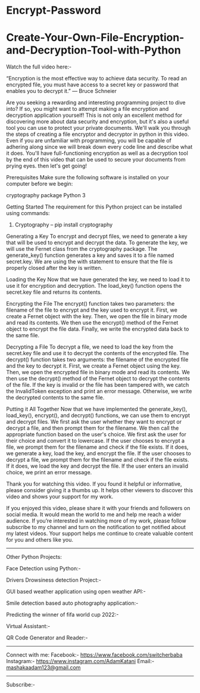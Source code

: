 # Encrypt-Password
# Create-Your-Own-File-Encryption-and-Decryption-Tool-with-Python

Watch the full video here:-

“Encryption is the most effective way to achieve data security. To read an encrypted file, you must have access to a secret key or password that enables you to decrypt it.” — Bruce Schneier

Are you seeking a rewarding and interesting programming project to dive into? If so, you might want to attempt making a file encryption and decryption application yourself! This is not only an excellent method for discovering more about data security and encryption, but it's also a useful tool you can use to protect your private documents.
We'll walk you through the steps of creating a file encryptor and decryptor in python in this video. Even if you are unfamiliar with programming, you will be capable of adhering along since we will break down every code line and describe what it does. You'll have full-functioning encryption as well as a decryption tool by the end of this video that can be used to secure your documents from prying eyes. then let's get going!

Prerequisites
Make sure the following software is installed on your computer before we begin:

cryptography package 
Python 3

Getting Started
The requirement for this Python project can be installed using commands:
1.	Cryptography – pip install cryptography

Generating a Key
To encrypt and decrypt files, we need to generate a key that will be used to encrypt and decrypt the data. To generate the key, we will use the Fernet class from the cryptography package.
The generate_key() function generates a key and saves it to a file named secret.key. We are using the with statement to ensure that the file is properly closed after the key is written.

Loading the Key
Now that we have generated the key, we need to load it to use it for encryption and decryption.
The load_key() function opens the secret.key file and returns its contents.

Encrypting the File
The encrypt() function takes two parameters: the filename of the file to encrypt and the key used to encrypt it. First, we create a Fernet object with the key. Then, we open the file in binary mode and read its contents. We then use the encrypt() method of the Fernet object to encrypt the file data. Finally, we write the encrypted data back to the same file.

Decrypting a File
To decrypt a file, we need to load the key from the secret.key file and use it to decrypt the contents of the encrypted file.
The decrypt() function takes two arguments: the filename of the encrypted file and the key to decrypt it. First, we create a Fernet object using the key. Then, we open the encrypted file in binary mode and read its contents. We then use the decrypt() method of the Fernet object to decrypt the contents of the file. If the key is invalid or the file has been tampered with, we catch the InvalidToken exception and print an error message. Otherwise, we write the decrypted contents to the same file.

Putting it All Together
Now that we have implemented the generate_key(), load_key(), encrypt(), and decrypt() functions, we can use them to encrypt and decrypt files. We first ask the user whether they want to encrypt or decrypt a file, and then prompt them for the filename. We then call the appropriate function based on the user's choice.
We first ask the user for their choice and convert it to lowercase. If the user chooses to encrypt a file, we prompt them for the filename and check if the file exists. If it does, we generate a key, load the key, and encrypt the file. If the user chooses to decrypt a file, we prompt them for the filename and check if the file exists. If it does, we load the key and decrypt the file. If the user enters an invalid choice, we print an error message.

Thank you for watching this video. If you found it helpful or informative, please consider giving it a thumbs up. It helps other viewers to discover this video and shows your support for my work.

If you enjoyed this video, please share it with your friends and followers on social media. It would mean the world to me and help me reach a wider audience.
If you’re interested in watching more of my work, please follow subscribe to my channel and turn on the notification to get notified about my latest videos. Your support helps me continue to create valuable content for you and others like you. 

_____________________________________________________________________________________________________________________________________________________________

Other Python Projects:

Face Detection using Python:-

Drivers Drowsiness detection Project:-

GUI based weather application using open weather API:- 

Smile detection based auto photography application:- 

Predicting the winner of fifa world cup 2022:- 

Virtual Assistant:- 

QR Code Generator and Reader:- 
________________________________________________________________________________________________________________________________________________________________

Connect with me:
Facebook:- https://www.facebook.com/switcherbaba
Instagram:- https://www.instagram.com/AdamKatani
Email:- mashakaadam123@gmail.com
_______________________________________________________________________________________________________________________________________________________________
Subscribe:- 
